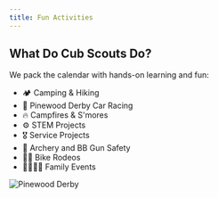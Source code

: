 ```yaml
---
title: Fun Activities
---
```


## What Do Cub Scouts Do?

We pack the calendar with hands-on learning and fun:

- 🏕 Camping & Hiking
- 🎨 Pinewood Derby Car Racing
- 🔥 Campfires & S'mores
- ⚙️ STEM Projects
- 🎖 Service Projects
- 🎯 Archery and BB Gun Safety
- 🚴‍♂️ Bike Rodeos
- 👨‍👩‍👧‍👦 Family Events

![Pinewood Derby](assets/images/pinewood-derby.jpg)
